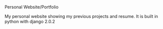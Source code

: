 Personal Website/Portfolio

My personal website showing my previous projects and resume. It is built in
python with django 2.0.2
